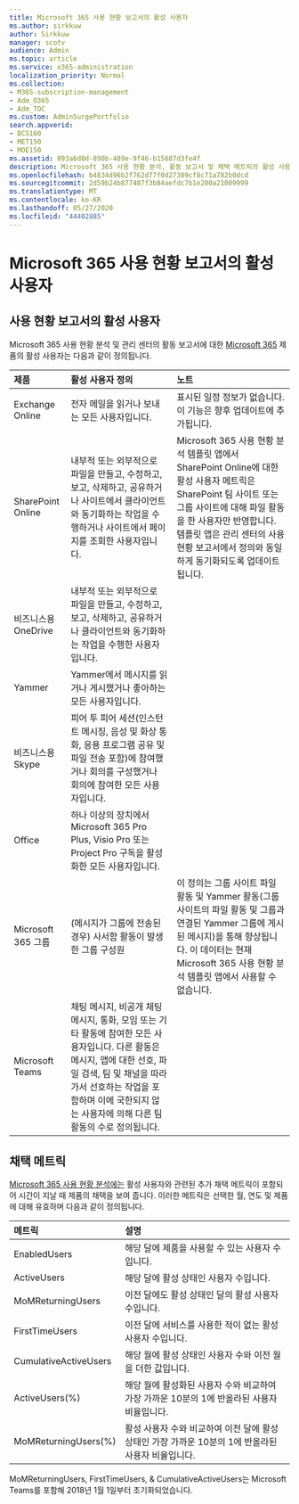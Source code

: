 ```yaml
---
title: Microsoft 365 사용 현황 보고서의 활성 사용자
ms.author: sirkkuw
author: Sirkkuw
manager: scotv
audience: Admin
ms.topic: article
ms.service: o365-administration
localization_priority: Normal
ms.collection:
- M365-subscription-management
- Adm_O365
- Adm_TOC
ms.custom: AdminSurgePortfolio
search.appverid:
- BCS160
- MET150
- MOE150
ms.assetid: 093a6d0d-890b-489e-9f46-b15687d3fe4f
description: Microsoft 365 사용 현황 분석, 활동 보고서 및 채택 메트릭의 활성 사용자에 대해 자세히 알아보십시오.
ms.openlocfilehash: b4834d96b2f762d77f0d27309cf8c71a782b0dcd
ms.sourcegitcommit: 2d59b24b877487f3b84aefdc7b1e200a21009999
ms.translationtype: MT
ms.contentlocale: ko-KR
ms.lasthandoff: 05/27/2020
ms.locfileid: "44402885"
---
```

# <a name="active-user-in-microsoft-365-usage-reports"></a>Microsoft 365 사용 현황 보고서의 활성 사용자

## <a name="active-user-in-usage-reports"></a>사용 현황 보고서의 활성 사용자

Microsoft 365 사용 현황 분석 및 관리 센터의 [](../activity-reports/activity-reports.md) 활동 보고서에 대한 [Microsoft 365](usage-analytics.md) 제품의 활성 사용자는 다음과 같이 정의됩니다. 
  
|**제품**|**활성 사용자 정의**|**노트**|
|:-----|:-----|:-----|
|Exchange Online  <br/> |전자 메일을 읽거나 보내는 모든 사용자입니다.  <br/> |표시된 일정 정보가 없습니다. 이 기능은 향후 업데이트에 추가됩니다.  <br/> |
|SharePoint Online  <br/> |내부적 또는 외부적으로 파일을 만들고, 수정하고, 보고, 삭제하고, 공유하거나 사이트에서 클라이언트와 동기화하는 작업을 수행하거나 사이트에서 페이지를 조회한 사용자입니다.  <br/> |Microsoft 365 사용 현황 분석 템플릿 앱에서 SharePoint Online에 대한 활성 사용자 메트릭은 SharePoint 팀 사이트 또는 그룹 사이트에 대해 파일 활동을 한 사용자만 반영합니다. 템플릿 앱은 관리 센터의 사용 현황 보고서에서 정의와 동일하게 동기화되도록 업데이트됩니다.  <br/> |
|비즈니스용 OneDrive  <br/> |내부적 또는 외부적으로 파일을 만들고, 수정하고, 보고, 삭제하고, 공유하거나 클라이언트와 동기화하는 작업을 수행한 사용자입니다.  <br/> ||
|Yammer  <br/> |Yammer에서 메시지를 읽거나 게시했거나 좋아하는 모든 사용자입니다.  <br/> ||
|비즈니스용 Skype  <br/> |피어 투 피어 세션(인스턴트 메시징, 음성 및 화상 통화, 응용 프로그램 공유 및 파일 전송 포함)에 참여했거나 회의를 구성했거나 회의에 참여한 모든 사용자입니다.  <br/> ||
|Office  <br/> |하나 이상의 장치에서 Microsoft 365 Pro Plus, Visio Pro 또는 Project Pro 구독을 활성화한 모든 사용자입니다.  <br/> ||
|Microsoft 365 그룹  <br/> |(메시지가 그룹에 전송된 경우) 사서함 활동이 발생한 그룹 구성원  <br/> |이 정의는 그룹 사이트 파일 활동 및 Yammer 활동(그룹 사이트의 파일 활동 및 그룹과 연결된 Yammer 그룹에 게시된 메시지)을 통해 향상됩니다. 이 데이터는 현재 Microsoft 365 사용 현황 분석 템플릿 앱에서 사용할 수 없습니다.  <br/> |
|Microsoft Teams  <br/> |채팅 메시지, 비공개 채팅 메시지, 통화, 모임 또는 기타 활동에 참여한 모든 사용자입니다. 다른 활동은 메시지, 앱에 대한 선호, 파일 검색, 팀 및 채널을 따라가서 선호하는 작업을 포함하며 이에 국한되지 않는 사용자에 의해 다른 팀 활동의 수로 정의됩니다.  <br/> ||
   
## <a name="adoption-metrics"></a>채택 메트릭

[Microsoft 365 사용 현황 분석에는](usage-analytics.md) 활성 사용자와 관련된 추가 채택 메트릭이 포함되어 시간이 지날 때 제품의 채택을 보여 줍니다. 이러한 메트릭은 선택한 월, 연도 및 제품에 대해 유효하며 다음과 같이 정의됩니다. 
  
|**메트릭**|**설명**|
|:-----|:-----|
|EnabledUsers  <br/> |해당 달에 제품을 사용할 수 있는 사용자 수입니다.  <br/> |
|ActiveUsers  <br/> |해당 달에 활성 상태인 사용자 수입니다.  <br/> |
|MoMReturningUsers  <br/> |이전 달에도 활성 상태인 달의 활성 사용자 수입니다.  <br/> |
|FirstTimeUsers  <br/> |이전 달에 서비스를 사용한 적이 없는 활성 사용자 수입니다.  <br/> |
|CumulativeActiveUsers  <br/> |해당 월에 활성 상태인 사용자 수와 이전 월을 더한 값입니다.  <br/> |
|ActiveUsers(%)  <br/> |해당 월에 활성화된 사용자 수와 비교하여 가장 가까운 10분의 1에 반올라된 사용자 비율입니다.  <br/> |
|MoMReturningUsers(%)  <br/> |활성 사용자 수와 비교하여 이전 달에 활성 상태인 가장 가까운 10분의 1에 반올라된 사용자 비율입니다.  <br/> |
   
MoMReturningUsers, FirstTimeUsers, &amp; CumulativeActiveUsers는 Microsoft Teams를 포함해 2018년 1월 1일부터 초기화되었습니다.
  
